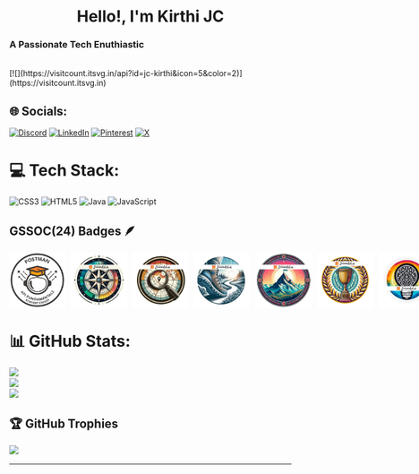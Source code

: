 <h1 text- align='center';> Hello!, I'm Kirthi JC </h1> 
<h3>A Passionate Tech Enuthiastic</h3>
<br>
[![](https://visitcount.itsvg.in/api?id=jc-kirthi&icon=5&color=2)](https://visitcount.itsvg.in)

## 🌐 Socials:
[![Discord](https://img.shields.io/badge/Discord-%237289DA.svg?logo=discord&logoColor=white)](https://discord.gg/discord.gg/Tz9rK2HH) [![LinkedIn](https://img.shields.io/badge/LinkedIn-%230077B5.svg?logo=linkedin&logoColor=white)](https://linkedin.com/in/in/kirthi-jc-5390b8310 ) [![Pinterest](https://img.shields.io/badge/Pinterest-%23E60023.svg?logo=Pinterest&logoColor=white)](https://in.pinterest.com/enjoy3core/) [![X](https://img.shields.io/badge/X-black.svg?logo=X&logoColor=white)](https://x.com/me_jckirthi) 

# 💻 Tech Stack:
![CSS3](https://img.shields.io/badge/css3-%231572B6.svg?style=for-the-badge&logo=css3&logoColor=white) ![HTML5](https://img.shields.io/badge/html5-%23E34F26.svg?style=for-the-badge&logo=html5&logoColor=white) ![Java](https://img.shields.io/badge/java-%23ED8B00.svg?style=for-the-badge&logo=openjdk&logoColor=white) ![JavaScript](https://img.shields.io/badge/javascript-%23323330.svg?style=for-the-badge&logo=javascript&logoColor=%23F7DF1E)

## GSSOC(24) Badges 🪶
<div style='display:flex; align-items:center; gap: 10px;' align='center'>
<img src="https://raw.githubusercontent.com/girlscript/gssoc-website-new/main/public/badges/postman.png" width="100px" height="100px" />
  <img src="https://github.com/girlscript/gssoc-website-new/blob/main/public/badges/1.png" width="100px" height="100px" />
  <img src="https://github.com/girlscript/gssoc-website-new/blob/main/public/badges/2.png" width="100px" height="100px" />
  <img src="https://github.com/girlscript/gssoc-website-new/blob/main/public/badges/3.png" width="100px" height="100px" />
  <img src="https://github.com/girlscript/gssoc-website-new/blob/main/public/badges/4.png" width="100px" height="100px" />
  <img src="https://github.com/girlscript/gssoc-website-new/blob/main/public/badges/5.png" width="100px" height="100px" />
  <img src="https://github.com/girlscript/gssoc-website-new/blob/main/public/badges/6.png" width="100px" height="100px" />
  <img src="https://github.com/girlscript/gssoc-website-new/blob/main/public/badges/7.png" width="100px" height="100px" />
  <img src="https://github.com/girlscript/gssoc-website-new/blob/main/public/badges/8.png" width="100px" height="100px" />
</div>

# 📊 GitHub Stats:
![](https://github-readme-stats.vercel.app/api?username=jc-kirthi&theme=radical&hide_border=false&include_all_commits=false&count_private=false)<br/>
![](https://github-readme-streak-stats.herokuapp.com/?user=jc-kirthi&theme=radical&hide_border=false)<br/>
![](https://github-readme-stats.vercel.app/api/top-langs/?username=jc-kirthi&theme=radical&hide_border=false&include_all_commits=false&count_private=false&layout=compact)

## 🏆 GitHub Trophies
![](https://github-profile-trophy.vercel.app/?username=jc-kirthi&theme=radical&no-frame=true&no-bg=false&margin-w=4)

---


<!-- Proudly created with GPRM ( https://gprm.itsvg.in ) -->
  
 

<!---
jc-kirthi/jc-kirthi is a ✨ special ✨ repository because its `README.md` (this file) appears on your GitHub profile.
You can click the Preview link to take a look at your changes.
--->

